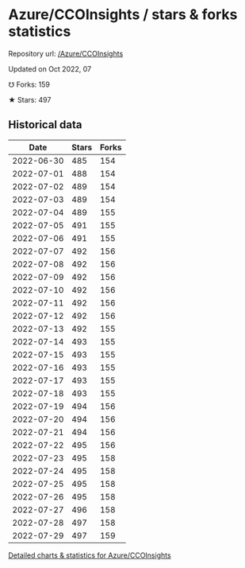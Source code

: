 # Azure/CCOInsights / stars & forks statistics

Repository url: [/Azure/CCOInsights](https://github.com/Azure/CCOInsights)

Updated on Oct 2022, 07

☋ Forks: 159

★ Stars: 497

## Historical data
| Date | Stars | Forks |
|------|-------|-------|
| 2022-06-30 | 485 | 154 | 
| 2022-07-01 | 488 | 154 | 
| 2022-07-02 | 489 | 154 | 
| 2022-07-03 | 489 | 154 | 
| 2022-07-04 | 489 | 155 | 
| 2022-07-05 | 491 | 155 | 
| 2022-07-06 | 491 | 155 | 
| 2022-07-07 | 492 | 156 | 
| 2022-07-08 | 492 | 156 | 
| 2022-07-09 | 492 | 156 | 
| 2022-07-10 | 492 | 156 | 
| 2022-07-11 | 492 | 156 | 
| 2022-07-12 | 492 | 156 | 
| 2022-07-13 | 492 | 155 | 
| 2022-07-14 | 493 | 155 | 
| 2022-07-15 | 493 | 155 | 
| 2022-07-16 | 493 | 155 | 
| 2022-07-17 | 493 | 155 | 
| 2022-07-18 | 493 | 155 | 
| 2022-07-19 | 494 | 156 | 
| 2022-07-20 | 494 | 156 | 
| 2022-07-21 | 494 | 156 | 
| 2022-07-22 | 495 | 156 | 
| 2022-07-23 | 495 | 158 | 
| 2022-07-24 | 495 | 158 | 
| 2022-07-25 | 495 | 158 | 
| 2022-07-26 | 495 | 158 | 
| 2022-07-27 | 496 | 158 | 
| 2022-07-28 | 497 | 158 | 
| 2022-07-29 | 497 | 159 | 


[Detailed charts & statistics for Azure/CCOInsights](https://reviewgithub.com/rep/Azure/CCOInsights)
